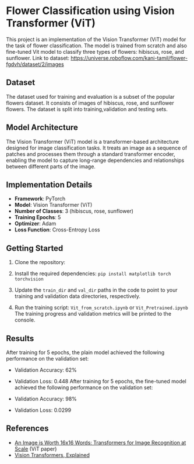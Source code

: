# Flower Classification using Vision Transformer (ViT)

This project is an implementation of the Vision Transformer (ViT) model for the task of flower classification. The model is trained from scratch and also fine-tuned Vit model to classify three types of flowers: hibiscus, rose, and sunflower.
Link to dataset: https://universe.roboflow.com/kani-tamil/flower-fgdvh/dataset/2/images

## Dataset

The dataset used for training and evaluation is a subset of the popular flowers dataset. It consists of images of hibiscus, rose, and sunflower flowers. The dataset is split into training,validation and testing sets.

## Model Architecture

The Vision Transformer (ViT) model is a transformer-based architecture designed for image classification tasks. It treats an image as a sequence of patches and processes them through a standard transformer encoder, enabling the model to capture long-range dependencies and relationships between different parts of the image.

## Implementation Details

- **Framework**: PyTorch
- **Model**: Vision Transformer (ViT)
- **Number of Classes**: 3 (hibiscus, rose, sunflower)
- **Training Epochs**: 5
- **Optimizer**: Adam
- **Loss Function**: Cross-Entropy Loss

## Getting Started

1. Clone the repository:
  
2. Install the required dependencies:
   `pip install matplotlib torch torchvision`
3. Update the `train_dir` and `val_dir` paths in the code to point to your training and validation data directories, respectively.

4. Run the training script:
    `Vit_from_scratch.ipynb` or
    `Vit_Pretrained.ipynb`
The training progress and validation metrics will be printed to the console.

## Results

After training for 5 epochs, the plain model achieved the following performance on the validation set:

- Validation Accuracy: 62%
- Validation Loss: 0.448
After training for 5 epochs, the fine-tuned model achieved the following performance on the validation set:

- Validation Accuracy: 98%
- Validation Loss: 0.0299


## References

- [An Image is Worth 16x16 Words: Transformers for Image Recognition at Scale](https://arxiv.org/abs/2010.11929) (ViT paper)
- [Vision Transformers, Explained](https://towardsdatascience.com/vision-transformers-explained-a9d07147e4c8)

